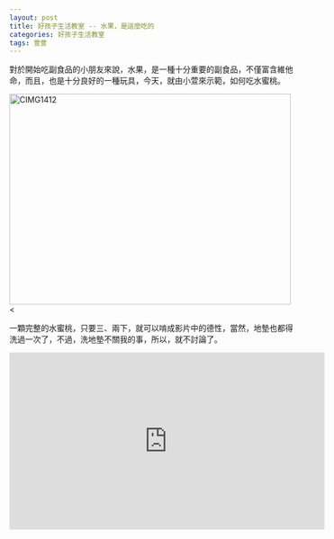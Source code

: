 ```yaml
---
layout: post
title: 好孩子生活教室 -- 水果，是這麼吃的
categories: 好孩子生活教室
tags: 萱萱
---
```




對於開始吃副食品的小朋友來說，水果，是一種十分重要的副食品，<wbr>不僅富含維他命，而且，也是十分良好的一種玩具，今天，就由小萱來示範，如何吃水蜜桃。


<a href="http://www.flickr.com/photos/chuanghs/2870022618/" title="CIMG1412 by Steve Chuang, on Flickr"><img src="http://farm4.staticflickr.com/3058/2870022618_e9fd1e0c29.jpg" width="500" height="375" alt="CIMG1412"></a><


一顆完整的水蜜桃，只要三、兩下，就可以啃成影片中的德性，<wbr>當然，地墊也都得洗過一次了，不過，洗地墊不關我的事，所以，就不討論了。
<iframe width="560" height="315" src="https://www.youtube.com/embed/xJccqblhyT8" title="YouTube video player" frameborder="0" allow="accelerometer; autoplay; clipboard-write; encrypted-media; gyroscope; picture-in-picture" allowfullscreen></iframe>

